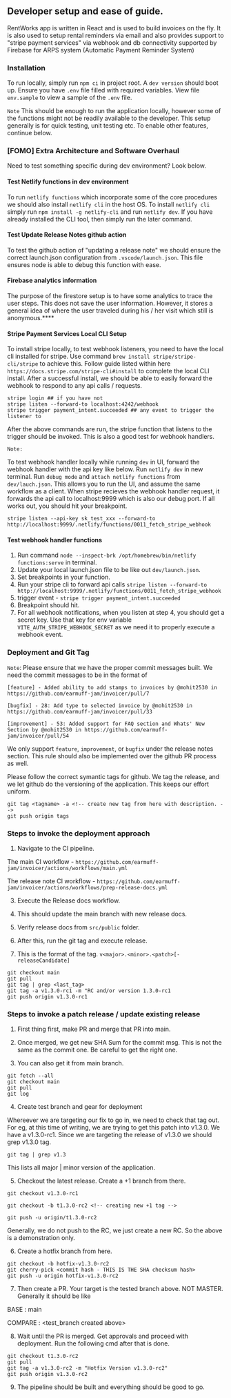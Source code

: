 ## Developer setup and ease of guide.

RentWorks app is written in React and is used to build invoices on the fly. It is also used to setup rental reminders via email and
also provides support to "stripe payment services" via webhook and db connectivity supported by Firebase for ARPS system (Automatic Payment Reminder System)

### Installation

To run locally, simply run `npm ci` in project root. A `dev version` should boot up. Ensure you have `.env` file filled with
required variables. View file `env.sample` to view a sample of the `.env` file.

`Note`
This should be enough to run the application locally, however some of the functions might not be readily available to the
developer. This setup generally is for quick testing, unit testing etc. To enable other features, continue below.

### [FOMO] Extra Architecture and Software Overhaul

Need to test something specific during dev environment? Look below.

#### Test Netlify functions in dev environment

To run `netlify functions` which incorporate some of the core procedures we should also install `netlify cli` in the host OS. To install `netlify cli` simply run `npm install -g netlify-cli` and run `netlify dev`. If you have already installed the CLI tool, then simply run the later command.

#### Test Update Release Notes github action

To test the github action of "updating a release note" we should ensure the correct launch.json configuration from `.vscode/launch.json`. This file ensures node is able to debug this function with ease.

#### Firebase analytics information

The purpose of the firestore setup is to have some analytics to trace the user steps. This does not save the user information. However, it stores a general idea of where the user traveled during his / her visit which still is anonymous.\*\*\*\*

#### Stripe Payment Services Local CLI Setup

To install stripe locally, to test webhook listeners, you need to have the local cli installed for stripe. Use command `brew install stripe/stripe-cli/stripe` to achieve this. Follow guide listed within here `https://docs.stripe.com/stripe-cli#install` to complete the local CLI install. After a successful install, we should be able to easily forward the webhook to respond to any api calls / requests.

```
stripe login ## if you have not
stripe listen --forward-to localhost:4242/webhook
stripe trigger payment_intent.succeeded ## any event to trigger the listener to
```

After the above commands are run, the stripe function that listens to the trigger should be invoked. This is also a good test for webhook handlers.

`Note:`

To test webhook handler locally while running `dev` in UI, forward the webhook handler with the api key like below. Run `netlify dev` in new terminal. Run `debug mode` and `attach netlify functions` from `dev/lauch.json`. This allows you to run the UI, and assume the same workflow as a client. When stripe recieves the webhook handler request, it forwards the api call to localhost:9999 which is also our debug port. If all works out, you should hit your breakpoint.

```
stripe listen --api-key sk_test_xxx --forward-to http://localhost:9999/.netlify/functions/0011_fetch_stripe_webhook
```

#### Test webhook handler functions

1. Run command `node --inspect-brk /opt/homebrew/bin/netlify functions:serve` in terminal.
2. Update your local launch.json file to be like out `dev/launch.json`.
3. Set breakpoints in your function.
4. Run your stripe cli to forward api calls `stripe listen --forward-to http://localhost:9999/.netlify/functions/0011_fetch_stripe_webhook`
5. trigger event - `stripe trigger payment_intent.succeeded`
6. Breakpoint should hit.
7. For all webhook notifications, when you listen at step 4, you should get a secret key. Use that key for env variable `VITE_AUTH_STRIPE_WEBHOOK_SECRET` as we need it to properly execute a webhook event.

### Deployment and Git Tag

`Note`: Please ensure that we have the proper commit messages built. We need the commit
messages to be in the format of

```
[feature] - Added ability to add stamps to invoices by @mohit2530 in https://github.com/earmuff-jam/invoicer/pull/7

[bugfix] - 28: Add type to selected invoice by @mohit2530 in https://github.com/earmuff-jam/invoicer/pull/33

[improvement] - 53: Added support for FAQ section and Whats' New Section by @mohit2530 in https://github.com/earmuff-jam/invoicer/pull/54

```

We only support `feature`, `improvement`, or `bugfix` under the release notes section.
This rule should also be implemented over the github PR process as well.

Please follow the correct symantic tags for github. We tag the release, and we let github
do the versioning of the application. This keeps our effort uniform.

```
git tag <tagname> -a <!-- create new tag from here with description. -->
git push origin tags

```

### Steps to invoke the deployment approach

1. Navigate to the CI pipeline.

The main CI workflow - `https://github.com/earmuff-jam/invoicer/actions/workflows/main.yml`

The release note CI workflow - `https://github.com/earmuff-jam/invoicer/actions/workflows/prep-release-docs.yml`

3. Execute the Release docs workflow.

4. This should update the main branch with new release docs.

5. Verify release docs from `src/public` folder.

6. After this, run the git tag and execute release.

7. This is the format of the tag. `v<major>.<minor>.<patch>[-releaseCandidate]`

```
git checkout main
git pull
git tag | grep <last_tag>
git tag -a v1.3.0-rc1 -m "RC and/or version 1.3.0-rc1
git push origin v1.3.0-rc1

```

### Steps to invoke a patch release / update existing release

1. First thing first, make PR and merge that PR into main.

2. Once merged, we get new SHA Sum for the commit msg. This is not the same as the commit one. Be careful to get the right one.

3. You can also get it from main branch.

```
git fetch --all
git checkout main
git pull
git log
```

4. Create test branch and gear for deployment

Whereever we are targeting our fix to go in, we need to check that tag out. For eg, at this time of writing, we are trying to get
this patch into v1.3.0. We have a v1.3.0-rc1. Since we are targeting the release of v1.3.0 we should grep v1.3.0 tag.

```
git tag | grep v1.3

```

This lists all major | minor version of the application.

5. Checkout the latest release. Create a +1 branch from there.

```
git checkout v1.3.0-rc1

git checkout -b t1.3.0-rc2 <!-- creating new +1 tag -->

git push -u origin/t1.3.0-rc2
```

Generally, we do not push to the RC, we just create a new RC. So the above is a demonstration only.

6. Create a hotfix branch from here.

```
git checkout -b hotfix-v1.3.0-rc2
git cherry-pick <commit hash - THIS IS THE SHA checksum hash>
git push -u origin hotfix-v1.3.0-rc2

```

7. Then create a PR. Your target is the tested branch above. NOT MASTER. Generally it should be like

BASE : main

COMPARE : <test_branch created above>

8. Wait until the PR is merged. Get approvals and proceed with deployment. Run the following cmd after that is done.

```
git checkout t1.3.0-rc2
git pull
git tag -a v1.3.0-rc2 -m "Hotfix Version v1.3.0-rc2"
git push origin v1.3.0-rc2

```

9. The pipeline should be built and everything should be good to go.
